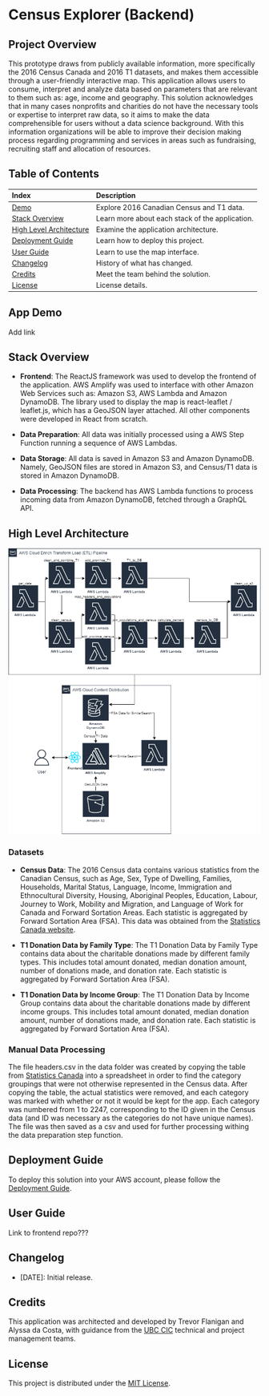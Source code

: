# Census Explorer (Backend)
## Project Overview
This prototype draws from publicly available information, more specifically the 2016 Census Canada and 2016 T1 datasets, and makes them accessible through a user-friendly interactive map. This application allows users to consume, interpret and analyze data based on parameters that are relevant to them such as: age, income and geography. This solution acknowledges that in many cases nonprofits and charities do not have the necessary tools or expertise to interpret raw data, so it aims to make the data comprehensible for users without a data science background. With this information organizations will be able to improve their decision making process regarding programming and services in areas such as fundraising, recruiting staff and allocation of resources.

## Table of Contents
|Index| Description|
|:----------------|:-----------|
| [Demo](#app-demo) | Explore 2016 Canadian Census and T1 data. | 
| [Stack Overview](#stack-overview) | Learn more about each stack of the application. | 
| [High Level Architecture](#high-level-architecture) | Examine the application architecture. |
| [Deployment Guide](#deployment-guide) | Learn how to deploy this project. |
| [User Guide](#user-guide) | Learn to use the map interface. |
| [Changelog](#changelog) | History of what has changed. |
| [Credits](#credits) | Meet the team behind the solution. |
| [License](#license) | License details. |


## App Demo
Add link

## Stack Overview
* **Frontend**: The ReactJS framework was used to develop the frontend of the application.  AWS Amplify was used to interface with other Amazon Web Services such as: Amazon S3, AWS Lambda and Amazon DynamoDB. The library used to display the map is react-leaflet / leaflet.js, which has a GeoJSON layer attached. All other components were developed in React from scratch. 

* **Data Preparation**: All data was initially processed using a AWS Step Function running a sequence of AWS Lambdas.

* **Data Storage**: All data is saved in Amazon S3 and Amazon DynamoDB. Namely, GeoJSON files are stored in Amazon S3, and Census/T1 data is stored in Amazon DynamoDB. 

* **Data Processing**: The backend has AWS Lambda functions to process incoming data from Amazon DynamoDB, fetched through a GraphQL API.

## High Level Architecture
<img src="./images/architecture_diagram.png">

### Datasets
* **Census Data**: The 2016 Census data contains various statistics from the Canadian Census, such as Age, Sex, Type of Dwelling, Families, Households, Marital Status, Language, Income, Immigration and Ethnocultural Diversity, Housing, Aboriginal Peoples, Education, Labour, Journey to Work, Mobility and Migration, and Language of Work for Canada and Forward Sortation Areas.  Each statistic is aggregated by Forward Sortation Area (FSA).  This data was obtained from the [Statistics Canada website](https://www12.statcan.gc.ca/census-recensement/2016/dp-pd/prof/details/download-telecharger/comp/page_dl-tc.cfm?Lang=E).

* **T1 Donation Data by Family Type**: The T1 Donation Data by Family Type contains data about the charitable donations made by different family types.  This includes total amount donated, median donation amount, number of donations made, and donation rate.  Each statistic is aggregated by Forward Sortation Area (FSA).

* **T1 Donation Data by Income Group**: The T1 Donation Data by Income Group contains data about the charitable donations made by different income groups.  This includes total amount donated, median donation amount, number of donations made, and donation rate.  Each statistic is aggregated by Forward Sortation Area (FSA).

### Manual Data Processing
The file headers.csv in the data folder was created by copying the table from [Statistics Canada](https://www12.statcan.gc.ca/census-recensement/2016/dp-pd/prof/details/page.cfm?Lang=E&Geo1=PR&Code1=01&Geo2=&Code2=&SearchText=Canada&SearchType=Begins&SearchPR=01&B1=All&TABID=1&type=0) into a spreadsheet in order to find the category groupings that were not otherwise represented in the Census data.  After copying the table, the actual statistics were removed, and each category was marked with whether or not it would be kept for the app.  Each category was numbered from 1 to 2247, corresponding to the ID given in the Census data (and ID was necessary as the categories do not have unique names).  The file was then saved as a csv and used for further processing withing the data preparation step function.

## Deployment Guide
To deploy this solution into your AWS account, please follow the [Deployment Guide](https://github.com/UBC-CIC/census-explorer-backend/docs/DeploymentGuide.md).

## User Guide
Link to frontend repo???

## Changelog
* [DATE]: Initial release.

## Credits
This application was architected and developed by Trevor Flanigan and Alyssa da Costa, with guidance from the [UBC CIC](https://cic.ubc.ca/) technical and project management teams.

## License
This project is distributed under the [MIT License](./LICENSE).